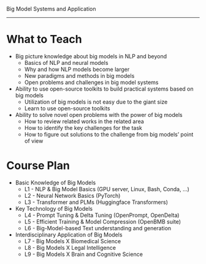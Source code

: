 Big Model Systems and Application
______


# What to Teach
- Big picture knowledge about big models in NLP and beyond
    - Basics of NLP and neural models
    - Why and how NLP models become larger
    - New paradigms and methods in big models
    - Open problems and challenges in big model systems
- Ability to use open-source toolkits to build practical systems based on big models
    - Utilization of big models is not easy due to the giant size
    - Learn to use open-source toolkits
- Ability to solve novel open problems with the power of big models
    - How to review related works in the related area
    - How to identify the key challenges for the task
    - How to figure out solutions to the challenge from big models’ point of view

# Course Plan
- Basic Knowledge of Big Models
  - L1 - NLP & Big Model Basics (GPU server, Linux, Bash, Conda, ...)
  - L2 - Neural Network Basics (PyTorch)
  - L3 - Transformer and PLMs (Huggingface Transformers) 
- Key Technology of Big Models
  - L4 - Prompt Tuning & Delta Tuning (OpenPrompt, OpenDelta)
  - L5 - Efficient Training & Model Compression (OpenBMB suite)
  - L6 - Big-Model-based Text understanding and generation 
- Interdisciplinary Application of Big Models
  - L7 - Big Models X Biomedical Science
  - L8 - Big Models X Legal Intelligence
  - L9 - Big Models X Brain and Cognitive Science
